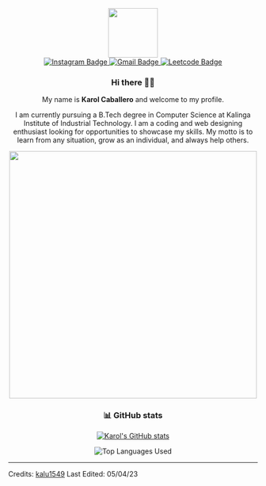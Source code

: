 <div align="center">
  
  <div id="header">
    <img src="https://media.giphy.com/media/M9gbBd9nbDrOTu1Mqx/giphy.gif" width="100"/>
  </div>
  
  <div id="badges">
    <a href="https://www.instagram.com/karolc._/">
      <img src="https://img.shields.io/badge/Instagram-red?style=for-the-badge&logo=instagram&logoColor=white" alt="Instagram Badge"/>
    </a>
    <a href="mailto:karolromero139@gmail.com">
      <img src="https://img.shields.io/badge/Gmail-white?style=for-the-badge&logo=gmail&logoColor=red" alt="Gmail Badge"/>
    </a>
    <a href="https://leetcode.com/kalu1549/">
      <img src="https://img.shields.io/badge/Leetcode-black?style=for-the-badge&logo=leetcode&logoColor=yellow" alt="Leetcode Badge"/>
    </a>
  </div>

  ### Hi there 👋🎉

  My name is **Karol Caballero** and welcome to my profile.

  I am currently pursuing a B.Tech degree in Computer Science at Kalinga Institute of Industrial Technology. I am a coding and web designing enthusiast looking for opportunities to showcase my skills. My motto is to learn from any situation, grow as an individual, and always help others.

  <img src="https://media.giphy.com/media/L8K62iTDkzGX6/giphy.gif" width="500"/>

  ### :bar_chart: GitHub stats

  [![Karol's GitHub stats](https://github-readme-stats.vercel.app/api?username=kalu1549&count_private=true&show_icons=true&theme=dark)](https://github.com/anuraghazra/github-readme-stats)

  ![Top Languages Used](https://github-readme-stats.vercel.app/api/top-langs/?username=kalu1549&show_icons=true&theme=dark)
  
</div>

------

Credits: [kalu1549](https://github.com/kalu1549)
Last Edited: 05/04/23

